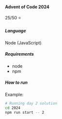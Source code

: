 #### Advent of Code 2024

25/50 :star:

##### Language

Node (JavaScript)

##### Requirements

-   node
-   npm

##### How to run

Example:

```bash
# Running day 2 solution
cd 2024
npm run start -- 2
```
